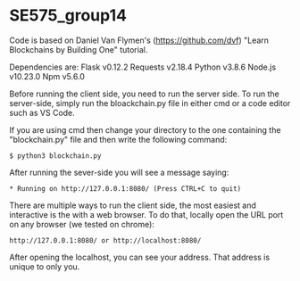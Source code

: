 # SE575_group14

Code is based on Daniel Van Flymen's (https://github.com/dvf) "Learn Blockchains by Building One" tutorial. 

Dependencies are:
    Flask v0.12.2
    Requests v2.18.4
    Python v3.8.6
    Node.js v10.23.0
    Npm v5.6.0
    
Before running the client side, you need to run the server side. To run the server-side, simply run the bloackchain.py file in either cmd or a code editor such as VS Code.

If you are using cmd then change your directory to the one containing the "blockchain.py" file and then write the following command:

    $ python3 blockchain.py
    
After running the sever-side you will see a message saying:

    * Running on http://127.0.0.1:8080/ (Press CTRL+C to quit)

There are multiple ways to run the client side, the most easiest and interactive is the with a web browser. To do that, locally open the URL port on any browser (we tested on chrome):
 
    http://127.0.0.1:8080/ or http://localhost:8080/

After opening the localhost, you can see your address. That address is unique to only you.
